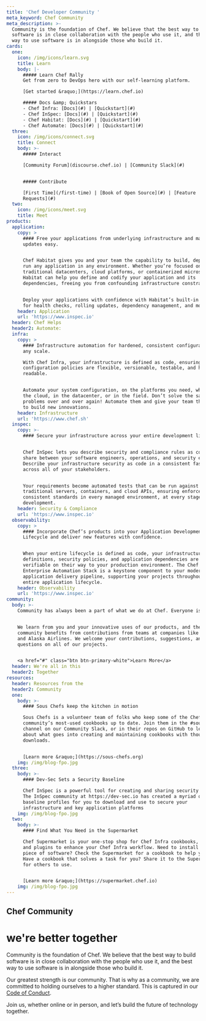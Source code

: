 ```yaml
---
title: 'Chef Developer Community '
meta_keyword: Chef Community
meta_description: >-
  Community is the foundation of Chef. We believe that the best way to build
  software is in close collaboration with the people who use it, and the best
  way to use software is in alongside those who build it. 
cards:
  one:
    icon: /img/icons/learn.svg
    title: Learn
    body: |-
      ##### Learn Chef Rally
      Get from zero to DevOps hero with our self-learning platform.

      [Get started &raquo;](https://learn.chef.io)

      ##### Docs &amp; Quickstars
      - Chef Infra: [Docs](#) | [Quickstart](#)
      - Chef InSpec: [Docs](#) | [Quickstart](#)
      - Chef Habitat: [Docs](#) | [Quickstart](#)
      - Chef Automate: [Docs](#) | [Quickstart](#)
  three:
    icon: /img/icons/connect.svg
    title: Connect
    body: >-
      ##### Interact

      [Community Forum](discourse.chef.io) | [Community Slack](#)


      ##### Contribute

      [First Time](/first-time) | [Book of Open Source](#) | [Feature
      Requests](#)
  two:
    icon: /img/icons/meet.svg
    title: Meet
products:
  application:
    copy: >
      #### Free your applications from underlying infrastructure and make
      updates easy.


      Chef Habitat gives you and your team the capability to build, deploy, and
      run any application in any environment. Whether you’re focused on
      traditional datacenters, cloud platforms, or containerized microservices,
      Habitat can help you define and codify your application and its
      dependencies, freeing you from confounding infrastructure constraints.


      Deploy your applications with confidence with Habitat’s built-in support
      for health checks, rolling updates, dependency management, and more. 
    header: Application
    url: 'https://www.inspec.io'
  header: Chef Helps
  header2: Automate:
  infra:
    copy: >
      #### Infrastructure automation for hardened, consistent configuration at
      any scale.

      With Chef Infra, your infrastructure is defined as code, ensuring that
      configuration policies are flexible, versionable, testable, and human
      readable. 


      Automate your system configuration, on the platforms you need, whether in
      the cloud, in the datacenter, or in the field. Don’t solve the same
      problems over and over again! Automate them and give your team the ability
      to build new innovations.
    header: Infrastructure
    url: 'https://www.chef.sh'
  inspec:
    copy: >-
      #### Secure your infrastructure across your entire development lifecycle.


      Chef InSpec lets you describe security and compliance rules as code to
      share between your software engineers, operations, and security engineers.
      Describe your infrastructure security as code in a consistent fashion
      across all of your stakeholders.


      Your requirements become automated tests that can be run against
      traditional servers, containers, and cloud APIs, ensuring enforced
      consistent standards in every managed environment, at every stage of
      development.
    header: Security & Compliance
    url: 'https://www.inspec.io'
  observability:
    copy: >
      #### Incorporate Chef’s products into your Application Development
      Lifecycle and deliver new features with confidence.


      When your entire lifecycle is defined as code, your infrastructure
      definitions, security policies, and application dependencies are easily
      verifiable on their way to your production environment. The Chef
      Enterprise Automation Stack is a keystone component to your modern
      application delivery pipeline, supporting your projects throughout the
      entire application lifecycle. 
    header: Observability
    url: 'https://www.inspec.io'
community:
  body: >-
    Community has always been a part of what we do at Chef. Everyone is invited.


    We learn from you and your innovative uses of our products, and the whole
    community benefits from contributions from teams at companies like Nordstrom
    and Alaska Airlines. We welcome your contributions, suggestions, and
    questions on all of our projects.


    <a href="#" class="btn btn-primary-white">Learn More</a>
  header: We're all in this
  header2: Together
resources:
  header: Resources from the
  header2: Community
  one:
    body: >-
      #### Sous Chefs keep the kitchen in motion

      Sous Chefs is a volunteer team of folks who keep some of the Chef Infra
      community’s most-used cookbooks up to date. Join them in the #sous-chefs
      channel on our Community Slack, or in their repos on GitHub to learn more
      about what goes into creating and maintaining cookbooks with thousands of
      downloads.


      [Learn more &raquo;](https://sous-chefs.org)
    img: /img/blog-fpo.jpg
  three:
    body: >-
      #### Dev-Sec Sets a Security Baseline

      Chef InSpec is a powerful tool for creating and sharing security profiles.
      The InSpec community at https://dev-sec.io has created a myriad of
      baseline profiles for you to download and use to secure your
      infrastructure and key application platforms
    img: /img/blog-fpo.jpg
  two:
    body: >-
      #### Find What You Need in the Supermarket

      Chef Supermarket is your one-stop shop for Chef Infra cookbooks, tools,
      and plugins to enhance your Chef Infra workflow. Need to install a new
      piece of software? Check the Supermarket for a cookbook to help you out!
      Have a cookbook that solves a task for you? Share it to the Supermarket
      for others to use.


      [Learn more &raquo;](https://supermarket.chef.io)
    img: /img/blog-fpo.jpg
---
```


## Chef Community
# <span class="highlight">we're better together</span>

Community is the foundation of Chef.  We believe that the best way to build software is in close collaboration with the people who use it, and the best way to use software is in alongside those who build it. 
     

Our greatest strength is our community. That is why as a community, we are committed to holding ourselves to a higher standard. This is captured in our [Code of Conduct].


Join us, whether online or in person, and let’s build the future of technology together.




[Code of Conduct]: https://github.com/chef/chef-oss-practices/blob/master/CODE_OF_CONDUCT.md
